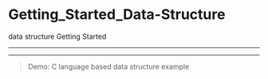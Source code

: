 # Getting_Started_Data-Structure
data structure Getting Started

---
---

> Demo: C language based data structure example
